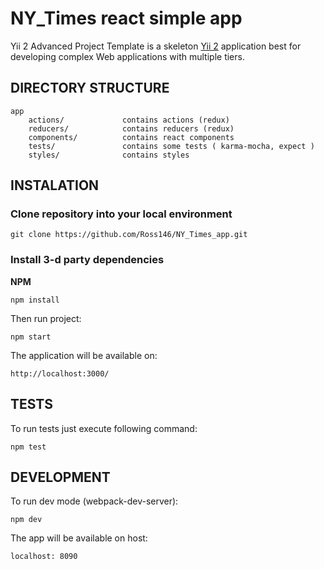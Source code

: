NY_Times react simple app
===============

Yii 2 Advanced Project Template is a skeleton [Yii 2](http://www.yiiframework.com/) application best for
developing complex Web applications with multiple tiers.

DIRECTORY STRUCTURE
-------------------

```
app
    actions/             contains actions (redux)
    reducers/            contains reducers (redux)
    components/          contains react components
    tests/               contains some tests ( karma-mocha, expect )
    styles/              contains styles
```

INSTALATION
------------

### Clone repository into your local environment

~~~
git clone https://github.com/Ross146/NY_Times_app.git
~~~

### Install 3-d party dependencies

**NPM**

~~~
npm install
~~~
Then run project:
~~~
npm start
~~~
The application will be available on:
~~~
http://localhost:3000/
~~~


TESTS
-----

To run tests just execute following command:
```#!bash
npm test
```

DEVELOPMENT
-----

To run dev mode (webpack-dev-server):
```#!bash
npm dev
```

The app will be available on host:
```#!bash
localhost: 8090
```
